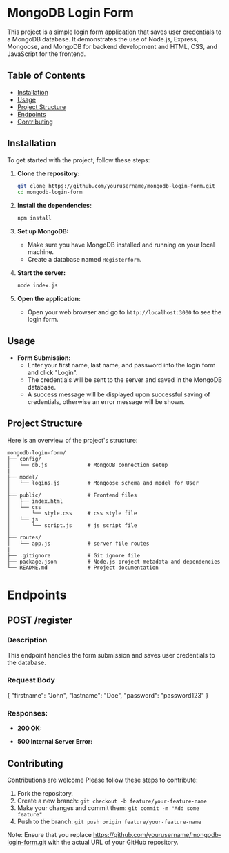 # MongoDB Login Form

This project is a simple login form application that saves user credentials to a MongoDB database. It demonstrates the use of Node.js, Express, Mongoose, and MongoDB for backend development and HTML, CSS, and JavaScript for the frontend.

## Table of Contents

-   [Installation](#installation)
-   [Usage](#usage)
-   [Project Structure](#project-structure)
-   [Endpoints](#endpoints)
-   [Contributing](#contributing)

## Installation

To get started with the project, follow these steps:

1. **Clone the repository:**

    ```sh
    git clone https://github.com/yourusername/mongodb-login-form.git
    cd mongodb-login-form
    ```

2. **Install the dependencies:**

    ```sh
    npm install
    ```

3. **Set up MongoDB:**

    - Make sure you have MongoDB installed and running on your local machine.
    - Create a database named `Registerform`.

4. **Start the server:**

    ```sh
    node index.js
    ```

5. **Open the application:**
    - Open your web browser and go to `http://localhost:3000` to see the login form.

## Usage

-   **Form Submission:**
    -   Enter your first name, last name, and password into the login form and click "Login".
    -   The credentials will be sent to the server and saved in the MongoDB database.
    -   A success message will be displayed upon successful saving of credentials, otherwise an error message will be shown.

## Project Structure

Here is an overview of the project's structure:

```plaintext
mongodb-login-form/
├── config/
│   └── db.js             # MongoDB connection setup
|
├── model/
│   └── logins.js         # Mongoose schema and model for User
│
├── public/               # Frontend files
│   ├── index.html        
│   └── css               
│       └── style.css     # css style file
│   └── js                
│       └── script.js     # js script file
│
├── routes/
│   └── app.js            # server file routes
|
├── .gitignore            # Git ignore file
├── package.json          # Node.js project metadata and dependencies
└── README.md             # Project documentation
```

# Endpoints

## POST /register

### Description

This endpoint handles the form submission and saves user credentials to the database.

### Request Body

{
"firstname": "John",
"lastname": "Doe",
"password": "password123"
}

### Responses:

-   **200 OK:**

-   **500 Internal Server Error:**

## Contributing

Contributions are welcome Please follow these steps to contribute:

1. Fork the repository.
2. Create a new branch: `git checkout -b feature/your-feature-name`
3. Make your changes and commit them: `git commit -m "Add some feature"`
4. Push to the branch: `git push origin feature/your-feature-name`

Note: Ensure that you replace https://github.com/yourusername/mongodb-login-form.git with the actual URL of your GitHub repository.
